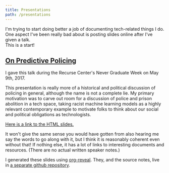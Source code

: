 ```yaml
---
title: Presentations
path: /presentations
---
```

I'm trying to start doing better a job of documenting tech-related things I do.  
One aspect I've been really bad about is posting slides online after I've given a talk.  
This is a start!

## [On Predictive Policing](https://nabilhassein.github.io/slides/policing-rc-talk)
I gave this talk during the Recurse Center's Never Graduate Week on May 9th, 2017.

This presentation is really more of a historical and political discussion of policing in general, although the name is not a complete lie.
My primary motivation was to carve out room for a discussion of police and prison abolition in a tech space,
taking racist machine learning models as a highly relevant contemporary example to motivate folks
to think about our social and political obligations as technologists.

[Here is a link to the HTML slides.](https://nabilhassein.github.io/slides/policing-rc-talk)

It won't give the same sense you would have gotten from also hearing me say the words to go along with it,
but I think it is reasonably coherent even without that!
If nothing else, it has a lot of links to interesting documents and resources.
(There are no actual written speaker notes.)

I generated these slides using [org-reveal](https://github.com/yjwen/org-reveal).
They, and the source notes, live in [a separate github repository](https://github.com/nabilhassein/slides).
